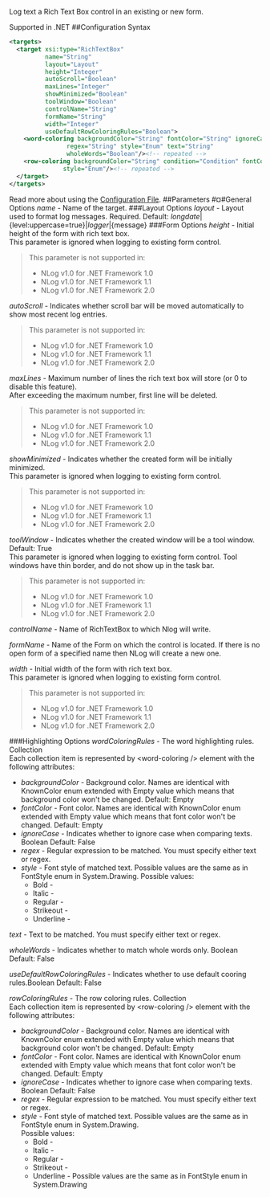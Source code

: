 Log text a Rich Text Box control in an existing or new form. 

Supported in .NET
##Configuration Syntax
```xml
<targets>
  <target xsi:type="RichTextBox"
          name="String"
          layout="Layout"
          height="Integer"
          autoScroll="Boolean"
          maxLines="Integer"
          showMinimized="Boolean"
          toolWindow="Boolean"
          controlName="String"
          formName="String"
          width="Integer"
          useDefaultRowColoringRules="Boolean">
    <word-coloring backgroundColor="String" fontColor="String" ignoreCase="Boolean"
                regex="String" style="Enum" text="String"
                wholeWords="Boolean"/><!-- repeated -->
    <row-coloring backgroundColor="String" condition="Condition" fontColor="String"
               style="Enum"/><!-- repeated -->
  </target>
</targets>
```
Read more about using the [Configuration File](Configuration-file).
##Parameters
#¤#General Options
_name_ - Name of the target.
###Layout Options
_layout_ - Layout used to format log messages. Required. Default: ${longdate}|${level:uppercase=true}|${logger}|${message}
###Form Options
_height_ - Initial height of the form with rich text box.  
This parameter is ignored when logging to existing form control.   
> This parameter is not supported in:
> * NLog v1.0 for .NET Framework 1.0
> * NLog v1.0 for .NET Framework 1.1
> * NLog v1.0 for .NET Framework 2.0

_autoScroll_ - Indicates whether scroll bar will be moved automatically to show most recent log entries.  
> This parameter is not supported in:
> * NLog v1.0 for .NET Framework 1.0
> * NLog v1.0 for .NET Framework 1.1
> * NLog v1.0 for .NET Framework 2.0

_maxLines_ - Maximum number of lines the rich text box will store (or 0 to disable this feature).  
After exceeding the maximum number, first line will be deleted.  
> This parameter is not supported in:
> * NLog v1.0 for .NET Framework 1.0
> * NLog v1.0 for .NET Framework 1.1
> * NLog v1.0 for .NET Framework 2.0

_showMinimized_ - Indicates whether the created form will be initially minimized.  
This parameter is ignored when logging to existing form control.  
> This parameter is not supported in:
> * NLog v1.0 for .NET Framework 1.0
> * NLog v1.0 for .NET Framework 1.1
> * NLog v1.0 for .NET Framework 2.0

_toolWindow_ - Indicates whether the created window will be a tool window. Default: True  
This parameter is ignored when logging to existing form control. Tool windows have thin border, and do not show up in the task bar.  
> This parameter is not supported in:
> * NLog v1.0 for .NET Framework 1.0
> * NLog v1.0 for .NET Framework 1.1
> * NLog v1.0 for .NET Framework 2.0

_controlName_ - Name of RichTextBox to which Nlog will write.

_formName_ - Name of the Form on which the control is located. If there is no open form of a specified name then NLog will create a new one.

_width_ - Initial width of the form with rich text box.  
This parameter is ignored when logging to existing form control.  
> This parameter is not supported in:
> * NLog v1.0 for .NET Framework 1.0
> * NLog v1.0 for .NET Framework 1.1
> * NLog v1.0 for .NET Framework 2.0

###Highlighting Options
_wordColoringRules_ - The word highlighting rules. Collection  
Each collection item is represented by \<word-coloring /> element with the following attributes:  
  * _backgroundColor_ - Background color. Names are identical with KnownColor enum extended with Empty value which means that background color won't be changed. Default: Empty
  * _fontColor_ - Font color. Names are identical with KnownColor enum extended with Empty value which means that font color won't be changed. Default: Empty
  * _ignoreCase_ - Indicates whether to ignore case when comparing texts. Boolean Default: False
  * _regex_ - Regular expression to be matched. You must specify either text or regex.
  * _style_ - Font style of matched text. Possible values are the same as in FontStyle enum in System.Drawing.
    Possible values:
    * Bold -
    * Italic -
    * Regular -
    * Strikeout -
    * Underline -

_text_ - Text to be matched. You must specify either text or regex.

_wholeWords_ - Indicates whether to match whole words only. Boolean Default: False

_useDefaultRowColoringRules_ - Indicates whether to use default cooring rules.Boolean Default: False

_rowColoringRules_ - The row coloring rules. Collection  
Each collection item is represented by \<row-coloring /> element with the following attributes:  
  * _backgroundColor_ - Background color. Names are identical with KnownColor enum extended with Empty value which means that background color won't be changed. Default: Empty
  * _fontColor_ - Font color. Names are identical with KnownColor enum extended with Empty value which means that font color won't be changed. Default: Empty
  * _ignoreCase_ - Indicates whether to ignore case when comparing texts. Boolean Default: False
  * _regex_ - Regular expression to be matched. You must specify either text or regex.
  * _style_ - Font style of matched text. Possible values are the same as in FontStyle enum in System.Drawing.  
    Possible values:
    * Bold -
    * Italic -
    * Regular -
    * Strikeout -
    * Underline -
    Possible values are the same as in FontStyle enum in System.Drawing